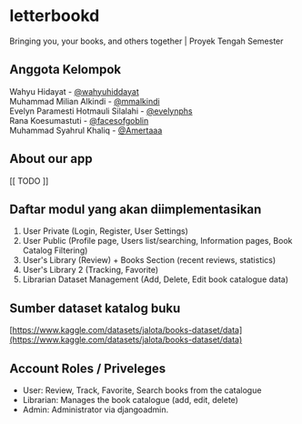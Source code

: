 # letterbookd

Bringing you, your books, and others together | Proyek Tengah Semester

## Anggota Kelompok

Wahyu Hidayat - [@wahyuhiddayat](https://www.github.com/wahyuhiddayat)  
Muhammad Milian Alkindi - [@mmalkindi](https://www.github.com/mmalkindi)  
Evelyn Paramesti Hotmauli Silalahi - [@evelynphs](https://www.github.com/evelynphs)  
Rana Koesumastuti - [@facesofgoblin](https://www.github.com/facesofgoblin)  
Muhammad Syahrul Khaliq - [@Amertaaa](https://www.github.com/Amertaaa)  

## About our app

\[\[ TODO \]\]

## Daftar modul yang akan diimplementasikan

1. User Private (Login, Register, User Settings)
2. User Public (Profile page, Users list/searching, Information pages, Book Catalog Filtering)
3. User's Library (Review) + Books Section (recent reviews, statistics)
4. User's Library 2 (Tracking, Favorite)
5. Librarian Dataset Management (Add, Delete, Edit book catalogue data)

## Sumber dataset katalog buku

[https://www.kaggle.com/datasets/jalota/books-dataset/data](https://www.kaggle.com/datasets/jalota/books-dataset/data)

## Account Roles / Priveleges

- User: Review, Track, Favorite, Search books from the catalogue
- Librarian: Manages the book catalogue (add, edit, delete)
- Admin: Administrator via djangoadmin.
